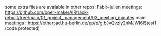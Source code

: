some extra files are available in other repos:
Fabio-julien meetings:
https://github.com/open-make/AIRtrack-rebuilt/tree/main/01_project_management/03_meeting_minutes
main meetings : https://etherpad.hu-berlin.de/ep/p/g.b9vQvzly2nMJWI6l$test1 (code protected)
